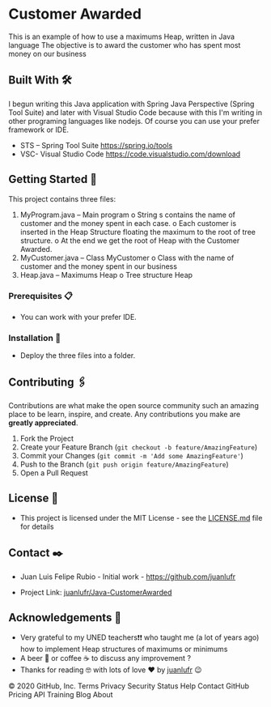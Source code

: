 <!-- CUSTOMER AWARDED -->

# Customer Awarded

This is an example of how to use a maximums Heap, written in Java language
The objective is to award the customer who has spent most money on our business

## Built With 🛠️
I begun writing this Java application with Spring Java Perspective (Spring Tool Suite) and later with Visual Studio Code because with this I'm writing in other programing languages like nodejs.
Of course you can use your prefer framework or IDE.
* STS – Spring Tool Suite https://spring.io/tools
* VSC- Visual Studio Code https://code.visualstudio.com/download


<!-- GETTING STARTED -->
## Getting Started 🚀

This project contains three files:
1.	MyProgram.java – Main program
o	String s contains the name of customer and the money spent in each case.
o	Each customer is inserted in the Heap Structure floating the maximum to the root of tree structure.
o	At the end we get the root of Heap with the Customer Awarded.
2.	MyCustomer.java – Class MyCustomer 
o	Class with the name of customer and the money spent in our business
3.	Heap.java – Maximums Heap
o	Tree structure Heap

### Prerequisites 📋
* You can work with your prefer IDE. 


### Installation 🔧
* Deploy the three files into a folder.


<!-- CONTRIBUTING -->
## Contributing 🖇️

Contributions are what make the open source community such an amazing place to be learn, inspire, and create. Any contributions you make are **greatly appreciated**.

1. Fork the Project
2. Create your Feature Branch (`git checkout -b feature/AmazingFeature`)
3. Commit your Changes (`git commit -m 'Add some AmazingFeature'`)
4. Push to the Branch (`git push origin feature/AmazingFeature`)
5. Open a Pull Request



<!-- LICENSE -->
## License 📄

* This project is licensed under the MIT License - see the [LICENSE.md](https://github.com/juanlufr/Java-CustomerAwarded/blob/master/LICENSE.md) file for details

<!-- CONTACT -->
## Contact ✒️

* Juan Luis Felipe Rubio - Initial work - https://github.com/juanlufr

* Project Link: [juanlufr/Java-CustomerAwarded](https://github.com/juanlufr/Java-CustomerAwarded)



<!-- ACKNOWLEDGEMENTS -->
## Acknowledgements 🎁
* Very grateful to my UNED teachers:heavy_exclamation_mark::heavy_exclamation_mark: who taught me (a lot of years ago) how to implement Heap structures of maximums or minimums 
* A beer 🍺 or coffee ☕ to discuss any improvement ?
* Thanks for reading 🤓 with lots of love ❤️ by [juanlufr](https://github.com/juanlufr) 😉


© 2020 GitHub, Inc.
Terms
Privacy
Security
Status
Help
Contact GitHub
Pricing
API
Training
Blog
About
